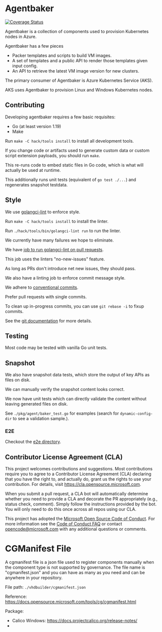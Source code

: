 # Agentbaker

[![Coverage Status](https://coveralls.io/repos/github/Azure/AgentBaker/badge.svg?branch=master)](https://coveralls.io/github/Azure/AgentBaker?branch=master)

Agentbaker is a collection of components used to provision Kubernetes nodes in Azure.

Agentbaker has a few pieces

- Packer templates and scripts to build VM images.
- A set of templates and a public API to render those templates given input config.
- An API to retrieve the latest VM image version for new clusters.

The primary consumer of Agentbaker is Azure Kubernetes Service (AKS).

AKS uses Agentbaker to provision Linux and Windows Kubernetes nodes.

## Contributing

Developing agentbaker requires a few basic requisites:

- Go (at least version 1.19)
- Make

Run `make -C hack/tools install` to install all development tools.

If you change code or artifacts used to generate custom data or custom script extension payloads, you should run `make`.

This re-runs code to embed static files in Go code, which is what will actually be used at runtime.

This additionally runs unit tests (equivalent of `go test ./...`) and regenerates snapshot testdata.

## Style

We use [golangci-lint](https://golangci-lint.run/) to enforce style.

Run `make -C hack/tools install` to install the linter.

Run `./hack/tools/bin/golangci-lint run` to run the linter.

We currently have many failures we hope to eliminate.

We have [job to run golangci-lint on pull requests]().

This job uses the linters "no-new-issues" feature.

As long as PRs don't introduce net new issues, they should pass.

We also have a linting job to enforce commit message style.

We adhere to [conventional commits](https://www.conventionalcommits.org/en/v1.0.0/).

Prefer pull requests with single commits.

To clean up in-progress commits, you can use `git rebase -i` to fixup commits.

See the [git documentation](https://git-scm.com/book/en/v2/Git-Tools-Rewriting-History#_squashing) for more details.

## Testing

Most code may be tested with vanilla Go unit tests.

## Snapshot

We also have snapshot data tests, which store the output of key APIs as files on disk.

We can manually verify the snapshot content looks correct.

We now have unit tests which can directly validate the content without leaving generated files on disk.

See `./pkg/agent/baker_test.go` for examples (search for `dynamic-config-dir` to see a validation sample.).

### E2E

Checkout the [e2e directory](e2e/).

## Contributor License Agreement (CLA)

This project welcomes contributions and suggestions. Most contributions require you to agree to a
Contributor License Agreement (CLA) declaring that you have the right to, and actually do, grant us
the rights to use your contribution. For details, visit https://cla.opensource.microsoft.com.

When you submit a pull request, a CLA bot will automatically determine whether you need to provide
a CLA and decorate the PR appropriately (e.g., status check, comment). Simply follow the instructions
provided by the bot. You will only need to do this once across all repos using our CLA.

This project has adopted the [Microsoft Open Source Code of Conduct](https://opensource.microsoft.com/codeofconduct/).
For more information see the [Code of Conduct FAQ](https://opensource.microsoft.com/codeofconduct/faq/) or
contact [opencode@microsoft.com](mailto:opencode@microsoft.com) with any additional questions or comments.

# CGManifest File

A cgmanifest file is a json file used to register components manually when the component type is not supported by
governance. The file name is "cgmanifest.json" and you can have as many as you need and can be anywhere in your
repository.

File path: `./vhdbuilder/cgmanifest.json`

Reference: https://docs.opensource.microsoft.com/tools/cg/cgmanifest.html

Package:

- Calico Windows: https://docs.projectcalico.org/release-notes/
- 